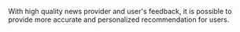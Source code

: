 With high quality news provider and user's feedback, it is possible to provide more
accurate and personalized recommendation for users.
